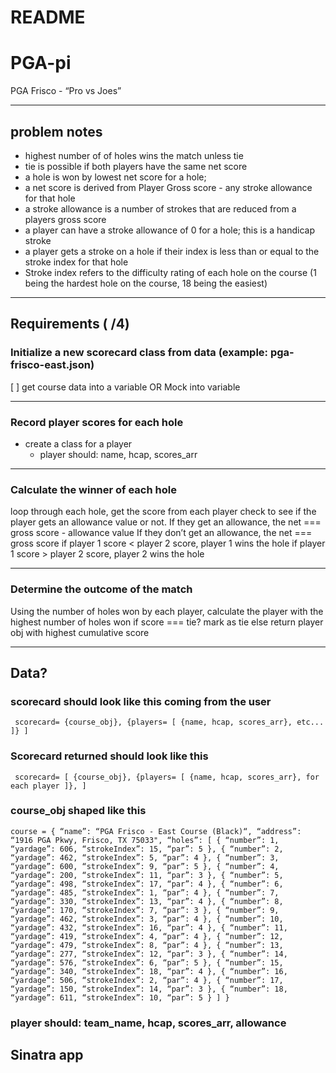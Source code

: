 # README

# PGA-pi

PGA Frisco - “Pro vs Joes”

---

## problem notes

- highest number of of holes wins the match unless tie
- tie is possible if both players have the same net score
- a hole is won by lowest net score for a hole;
- a net score is derived from Player Gross score - any stroke allowance for that hole
- a stroke allowance is a number of strokes that are reduced from a players gross score
- a player can have a stroke allowance of 0 for a hole; this is a handicap stroke
- a player gets a stroke on a hole if their index is less than or equal to the stroke index for that hole
- Stroke index refers to the difficulty rating of each hole on the course (1 being the hardest hole on the course, 18 being the easiest)

---

## Requirements ( /4)

### Initialize a new scorecard class from data (example: pga-frisco-east.json)

[ ] get course data into a variable OR Mock into variable

---

### Record player scores for each hole

- create a class for a player
  - player should: name, hcap, scores_arr

---

### Calculate the winner of each hole

loop through each hole, get the score from each player
check to see if the player gets an allowance value or not.
If they get an allowance, the net === gross score - allowance value
If they don’t get an allowance, the net === gross score
if player 1 score < player 2 score, player 1 wins the hole
if player 1 score > player 2 score, player 2 wins the hole

---

### Determine the outcome of the match

Using the number of holes won by each player, calculate the player with the highest number of holes won
if score === tie? mark as tie else return player obj with highest cumulative score

---

## Data?

### scorecard should look like this coming from the user

` scorecard= {course_obj}, {players= [ {name, hcap, scores_arr}, etc... ]} ]`

### Scorecard returned should look like this

` scorecard= [ {course_obj}, {players= [ {name, hcap, scores_arr}, for each player ]}, ]`

### course_obj shaped like this

`course = { “name”: “PGA Frisco - East Course (Black)“, “address”: “1916 PGA Pkwy, Frisco, TX 75033", “holes”: [ { “number”: 1, “yardage”: 606, “strokeIndex”: 15, “par”: 5 }, { “number”: 2, “yardage”: 462, “strokeIndex”: 5, “par”: 4 }, { “number”: 3, “yardage”: 600, “strokeIndex”: 9, “par”: 5 }, { “number”: 4, “yardage”: 200, “strokeIndex”: 11, “par”: 3 }, { “number”: 5, “yardage”: 498, “strokeIndex”: 17, “par”: 4 }, { “number”: 6, “yardage”: 485, “strokeIndex”: 1, “par”: 4 }, { “number”: 7, “yardage”: 330, “strokeIndex”: 13, “par”: 4 }, { “number”: 8, “yardage”: 170, “strokeIndex”: 7, “par”: 3 }, { “number”: 9, “yardage”: 462, “strokeIndex”: 3, “par”: 4 }, { “number”: 10, “yardage”: 432, “strokeIndex”: 16, “par”: 4 }, { “number”: 11, “yardage”: 419, “strokeIndex”: 4, “par”: 4 }, { “number”: 12, “yardage”: 479, “strokeIndex”: 8, “par”: 4 }, { “number”: 13, “yardage”: 277, “strokeIndex”: 12, “par”: 3 }, { “number”: 14, “yardage”: 576, “strokeIndex”: 6, “par”: 5 }, { “number”: 15, “yardage”: 340, “strokeIndex”: 18, “par”: 4 }, { “number”: 16, “yardage”: 506, “strokeIndex”: 2, “par”: 4 }, { “number”: 17, “yardage”: 150, “strokeIndex”: 14, “par”: 3 }, { “number”: 18, “yardage”: 611, “strokeIndex”: 10, “par”: 5 } ] } `

### player should: team_name, hcap, scores_arr, allowance

## Sinatra app
